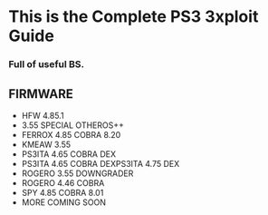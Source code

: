 # This is the Complete PS3 3xploit Guide
### Full of useful BS.

## FIRMWARE
- HFW 4.85.1
- 3.55 SPECIAL OTHEROS++
- FERROX 4.85 COBRA 8.20
- KMEAW 3.55
- PS3ITA 4.65 COBRA DEX
- PS3ITA 4.65 COBRA DEXPS3ITA 4.75 DEX
- ROGERO 3.55 DOWNGRADER
- ROGERO 4.46 COBRA
- SPY 4.85 COBRA 8.01
- MORE COMING SOON